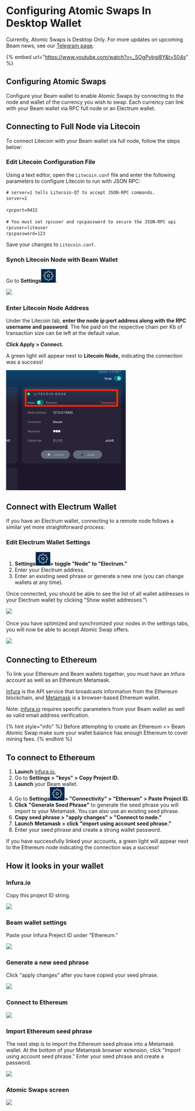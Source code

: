 # Configuring Atomic Swaps In Desktop Wallet

Currently, Atomic Swaps is Desktop Only. For more updates on upcoming Beam news, see our [Telegram page](https://t.me/BeamPrivacy).

{% embed url="https://www.youtube.com/watch?v=_SOgPybgi8Y&t=504s" %}

## Configuring Atomic Swaps

Configure your Beam wallet to enable Atomic Swaps by connecting to the node and wallet of the currency you wish to swap. Each currency can link with your Beam wallet via RPC full node or an Electrum wallet.

## **Connecting to Full Node via Litecoin**

To connect Litecoin with your Beam wallet via full node, follow the steps below:

### **Edit Litecoin Configuration File**

Using a text editor, open the `Litecoin.conf` file and enter the following parameters to configure Litecoin to run with JSON RPC:

```
# server=1 tells Litecoin-QT to accept JSON-RPC commands.
server=1

rpcport=9432

# You must set rpcuser and rpcpassword to secure the JSON-RPC api
rpcuser=liteuser
rpcpassword=123
```

Save your changes to `Litecoin.conf`.

### Synch Litecoin Node with Beam Wallet

Go to **Settings**<img src=".gitbook/assets/Screen Shot 2021-07-03 at 5.06.40 PM.png" alt="" data-size="line">.

![](.gitbook/assets/Screenshot\_203.png)

### Enter Litecoin Node Address

Under the Litecoin tab, **enter the node ip:port address along with the RPC username and password**. The fee paid on the respective chain per Kb of transaction size can be left at the default value.

**Click Apply > Connect.**

A green light will appear next to **Litecoin Node,** indicating the connection was a success!

![](<.gitbook/assets/Screen Shot 2021-05-15 at 2.05.52 PM.png>)

## Connect with Electrum Wallet

If you have an Electrum wallet, connecting to a remote node follows a similar yet more straightforward process:

### Edit Electrum Wallet Settings

1. **Settings**<img src=".gitbook/assets/Screen Shot 2021-07-03 at 5.06.40 PM.png" alt="" data-size="line">**> toggle "Node" to "Electrum."**
2. Enter your Electrum address.
3. Enter an existing seed phrase or generate a new one (you can change wallets at any time).

Once connected, you should be able to see the list of all wallet addresses in your Electrum wallet by clicking "Show wallet addresses."\


![](.gitbook/assets/Screenshot\_206.png)

Once you have optimized and synchronized your nodes in the settings tabs, you will now be able to accept Atomic Swap offers.

![](.gitbook/assets/Screenshot\_207.png)

## Connecting to Ethereum

To link your Ethereum and Beam wallets together, you must have an Infura account as well as an Ethereum Metamask.

[Infura](https://infura.io/) is the API service that broadcasts information from the Ethereum blockchain, and [Metamask](https://metamask.io/) is a browser-based Ethereum wallet.

Note: [infura.io](https://www.infura.io) requires specific parameters from your Beam wallet as well as valid email address verification.

{% hint style="info" %}
Before attempting to create an Ethereum <> Beam Atomic Swap make sure your wallet balance has enough Ethereum to cover mining fees.
{% endhint %}

## To connect to Ethereum

1. **Launch** [infura.io.](http://www.infura.io)
2. Go to **Settings > "keys" > Copy Project ID.**
3. **Launch** your Beam wallet.
4. Go to **Settings**<img src=".gitbook/assets/Screen Shot 2021-07-03 at 5.06.40 PM.png" alt="" data-size="line">**> "Connectivity" > "Ethereum" > Paste Project ID.**
5. **Click "Generate Seed Phrase"** to generate the seed phrase you will import to your Metamask. You can also use an existing seed phrase.
6. **Copy seed phrase > "apply changes" > "Connect to node."**
7. **Launch** **Metamask > click "import using account seed phrase."**
8. Enter your seed phrase and create a strong wallet password.

If you have successfully linked your accounts, a green light will appear next to the Ethereum node indicating the connection was a success!

## **How it looks in your wallet**

### Infura.io

Copy this project ID string.

![](.gitbook/assets/Screenshot\_172.png)

### Beam wallet settings

Paste your Infura Preject ID under "Ethereum."

![](.gitbook/assets/Screenshot\_173.png)

### Generate a new seed phrase

Click "apply changes" after you have copied your seed phrase.

![](.gitbook/assets/Screenshot\_174.png)

### Connect to Ethereum

![](.gitbook/assets/Screenshot\_175.png)

### Import Ethereum seed phrase

The next step is to import the Ethereum seed phrase into a Metamask wallet. At the bottom of your Metamask browser extension, click "Import using account seed phrase." Enter your seed phrase and create a password.

![](.gitbook/assets/Screenshot\_176.png)

### Atomic Swaps screen

![](.gitbook/assets/Screenshot\_179.png)
